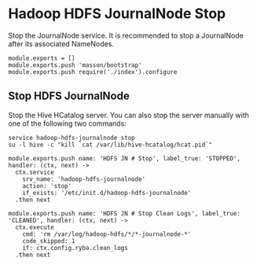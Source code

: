 
# Hadoop HDFS JournalNode Stop

Stop the JournalNode service. It is recommended to stop a JournalNode after its
associated NameNodes.

    module.exports = []
    module.exports.push 'masson/bootstrap'
    module.exports.push require('./index').configure

## Stop HDFS JournalNode

Stop the Hive HCatalog server. You can also stop the server manually with one of
the following two commands:

```
service hadoop-hdfs-journalnode stop
su -l hive -c "kill `cat /var/lib/hive-hcatalog/hcat.pid`"
```

    module.exports.push name: 'HDFS JN # Stop', label_true: 'STOPPED', handler: (ctx, next) ->
      ctx.service
        srv_name: 'hadoop-hdfs-journalnode'
        action: 'stop'
        if_exists: '/etc/init.d/hadoop-hdfs-journalnode'
      .then next

    module.exports.push name: 'HDFS JN # Stop Clean Logs', label_true: 'CLEANED', handler: (ctx, next) ->
      ctx.execute
        cmd: 'rm /var/log/hadoop-hdfs/*/*-journalnode-*'
        code_skipped: 1
        if: ctx.config.ryba.clean_logs
      .then next
